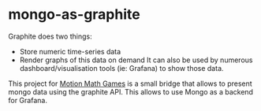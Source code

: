 # mongo-as-graphite

Graphite does two things:
- Store numeric time-series data
- Render graphs of this data on demand
It can also be used by numerous dashboard/visualisation tools (ie: Grafana) to show those data.

This project for [Motion Math Games](http://motionmathgames.com/) is a small bridge that allows to present mongo data using the graphite API. This allows
to use Mongo as a backend for Grafana.